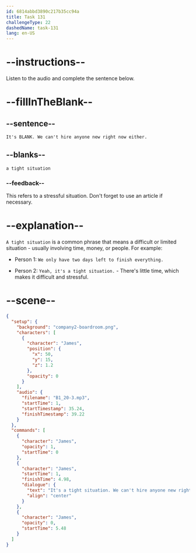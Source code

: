 ```yaml
---
id: 6814abbd3890c217b35cc94a
title: Task 131
challengeType: 22
dashedName: task-131
lang: en-US
---
```


<!-- (Audio) James: It's a tight situation. We can't hire anyone new right now either. -->

# --instructions--

Listen to the audio and complete the sentence below.

# --fillInTheBlank--

## --sentence--

`It's BLANK. We can't hire anyone new right now either.`

## --blanks--

`a tight situation`

### --feedback--

This refers to a stressful situation. Don't forget to use an article if necessary.

# --explanation--

`A tight situation` is a common phrase that means a difficult or limited situation - usually involving time, money, or people. For example:

- Person 1: `We only have two days left to finish everything.`

- Person 2: `Yeah, it's a tight situation.` - There's little time, which makes it difficult and stressful.

# --scene--

```json
{
  "setup": {
    "background": "company2-boardroom.png",
    "characters": [
      {
        "character": "James",
        "position": {
          "x": 50,
          "y": 15,
          "z": 1.2
        },
        "opacity": 0
      }
    ],
    "audio": {
      "filename": "B1_20-3.mp3",
      "startTime": 1,
      "startTimestamp": 35.24,
      "finishTimestamp": 39.22
    }
  },
  "commands": [
    {
      "character": "James",
      "opacity": 1,
      "startTime": 0
    },
    {
      "character": "James",
      "startTime": 1,
      "finishTime": 4.98,
      "dialogue": {
        "text": "It's a tight situation. We can't hire anyone new right now either.",
        "align": "center"
      }
    },
    {
      "character": "James",
      "opacity": 0,
      "startTime": 5.48
    }
  ]
}
```
